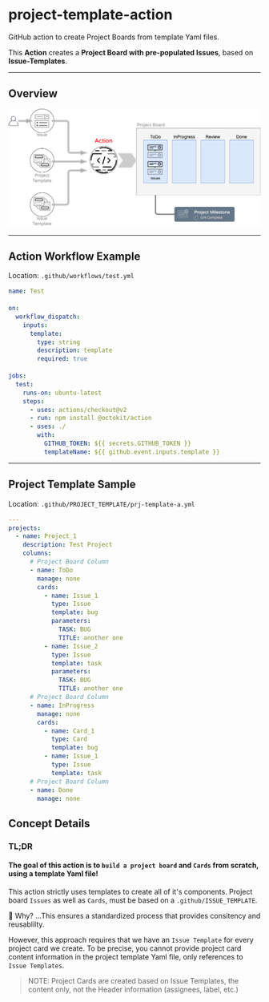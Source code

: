 # project-template-action

GitHub action to create Project Boards from template Yaml files.

This **Action** creates a **Project Board with pre-populated Issues**, based on **Issue-Templates**.

---

## Overview 

![overview](docs/images/pb-action.png)

---

## Action Workflow Example

Location: `.github/workflows/test.yml`

```Yaml
name: Test

on:
  workflow_dispatch:
    inputs:
      template:
        type: string
        description: template
        required: true

jobs:
  test:
    runs-on: ubuntu-latest
    steps:
      - uses: actions/checkout@v2
      - run: npm install @octokit/action
      - uses: ./
        with:
          GITHUB_TOKEN: ${{ secrets.GITHUB_TOKEN }}
          templateName: ${{ github.event.inputs.template }}

```

---

## Project Template Sample

Location: `.github/PROJECT_TEMPLATE/prj-template-a.yml`

```Yaml
---
projects:
  - name: Project_1
    description: Test Project 
    columns:
      # Project Board Column  
      - name: ToDo
        manage: none
        cards:
          - name: Issue_1
            type: Issue
            template: bug
            parameters:
              TASK: BUG
              TITLE: another one
          - name: Issue_2
            type: Issue
            template: task
            parameters:
              TASK: BUG
              TITLE: another one
      # Project Board Column  
      - name: InProgress
        manage: none
        cards:
          - name: Card_1
            type: Card
            template: bug
          - name: Issue_1
            type: Issue
            template: task
      # Project Board Column  
      - name: Done
        manage: none

```

## Concept Details

### TL;DR

#### The goal of this action is to **`build a project board`** and `Cards` from scratch, using a template Yaml file!

This action strictly uses templates to create all of it's components. Project board `Issues` as well as `Cards`, must be based on a `.github/ISSUE_TEMPLATE`.

 :thinking: Why? ...This ensures a standardized process that provides consitency and reusablilty.

However, this approach requires that we have an `Issue Template` for every project card we create.
To be precise, you cannot provide project card  content information in the project template Yaml file, only references to `Issue Templates`.

> NOTE: Project Cards are created based on Issue Templates, the content only, not the Header information (assignees, label, etc.)
